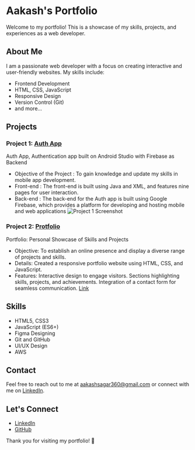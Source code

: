 # Aakash's Portfolio

Welcome to my portfolio! This is a showcase of my skills, projects, and experiences as a web developer.

## About Me

I am a passionate web developer with a focus on creating interactive and user-friendly websites. My skills include:

- Frontend Development
- HTML, CSS, JavaScript
- Responsive Design
- Version Control (Git)
- and more...

## Projects

### Project 1: [Auth App](https://github.com/MysticAakash07/Auth-App)
Auth App, Authentication app built on Android Studio with Firebase as Backend
- Objective of the Project : To gain knowledge and update my skills in mobile app development.
- Front-end : The front-end is built using Java and XML, and features nine pages for user interaction.
- Back-end : The back-end for the Auth app is built using Google Firebase, which provides a platform for
developing and hosting mobile and web applications
![Project 1 Screenshot](link-to-screenshot-1)

### Project 2: [Protfolio](https://my-portfolio-two-virid-66.vercel.app/#)
Portfolio: Personal Showcase of Skills and Projects
- Objective: To establish an online presence and display a diverse range of projects and skills.
- Details: Created a responsive portfolio website using HTML, CSS, and JavaScript.
- Features: Interactive design to engage visitors. Sections highlighting skills, projects, and achievements.
Integration of a contact form for seamless communication.
[Link](https://my-portfolio-two-virid-66.vercel.app/#)

## Skills

- HTML5, CSS3
- JavaScript (ES6+)
- Figma Designing
- Git and GitHub
- UI/UX Design
- AWS

## Contact

Feel free to reach out to me at [aakashsagar360@gmail.com](mailto:aakashsagar360@gmail.com) or connect with me on [LinkedIn](https://www.linkedin.com/in/mysticaakash/).

## Let's Connect

- [LinkedIn](https://www.linkedin.com/in/mysticaakash/)
- [GitHub](https://github.com/MysticAakash07)

Thank you for visiting my portfolio! 🚀
